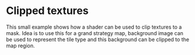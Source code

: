 # Clipped textures
This small example shows how a shader can be used to clip textures to a mask. Idea is to use this
for a grand strategy map, background image can be used to represent the tile type and this background
can be clipped to the map region.
